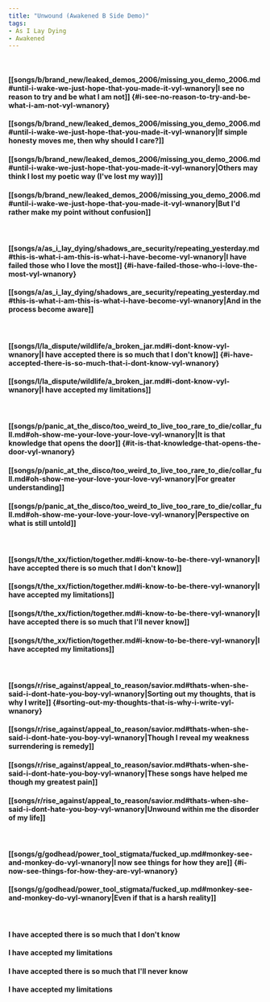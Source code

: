 ```yaml
---
title: "Unwound (Awakened B Side Demo)"
tags:
- As I Lay Dying
- Awakened
---
```

&nbsp;
#### [[songs/b/brand_new/leaked_demos_2006/missing_you_demo_2006.md#until-i-wake-we-just-hope-that-you-made-it-vyl-wnanory|I see no reason to try and be what I am not]] {#i-see-no-reason-to-try-and-be-what-i-am-not-vyl-wnanory}
#### [[songs/b/brand_new/leaked_demos_2006/missing_you_demo_2006.md#until-i-wake-we-just-hope-that-you-made-it-vyl-wnanory|If simple honesty moves me, then why should I care?]]
#### [[songs/b/brand_new/leaked_demos_2006/missing_you_demo_2006.md#until-i-wake-we-just-hope-that-you-made-it-vyl-wnanory|Others may think I lost my poetic way (I've lost my way)]]
#### [[songs/b/brand_new/leaked_demos_2006/missing_you_demo_2006.md#until-i-wake-we-just-hope-that-you-made-it-vyl-wnanory|But I'd rather make my point without confusion]]
&nbsp;
#### [[songs/a/as_i_lay_dying/shadows_are_security/repeating_yesterday.md#this-is-what-i-am-this-is-what-i-have-become-vyl-wnanory|I have failed those who I love the most]] {#i-have-failed-those-who-i-love-the-most-vyl-wnanory}
#### [[songs/a/as_i_lay_dying/shadows_are_security/repeating_yesterday.md#this-is-what-i-am-this-is-what-i-have-become-vyl-wnanory|And in the process become aware]]
&nbsp;
#### [[songs/l/la_dispute/wildlife/a_broken_jar.md#i-dont-know-vyl-wnanory|I have accepted there is so much that I don't know]] {#i-have-accepted-there-is-so-much-that-i-dont-know-vyl-wnanory}
#### [[songs/l/la_dispute/wildlife/a_broken_jar.md#i-dont-know-vyl-wnanory|I have accepted my limitations]]
&nbsp;
#### [[songs/p/panic_at_the_disco/too_weird_to_live_too_rare_to_die/collar_full.md#oh-show-me-your-love-your-love-vyl-wnanory|It is that knowledge that opens the door]] {#it-is-that-knowledge-that-opens-the-door-vyl-wnanory}
#### [[songs/p/panic_at_the_disco/too_weird_to_live_too_rare_to_die/collar_full.md#oh-show-me-your-love-your-love-vyl-wnanory|For greater understanding]]
#### [[songs/p/panic_at_the_disco/too_weird_to_live_too_rare_to_die/collar_full.md#oh-show-me-your-love-your-love-vyl-wnanory|Perspective on what is still untold]]
&nbsp;
#### [[songs/t/the_xx/fiction/together.md#i-know-to-be-there-vyl-wnanory|I have accepted there is so much that I don't know]]
#### [[songs/t/the_xx/fiction/together.md#i-know-to-be-there-vyl-wnanory|I have accepted my limitations]]
#### [[songs/t/the_xx/fiction/together.md#i-know-to-be-there-vyl-wnanory|I have accepted there is so much that I'll never know]]
#### [[songs/t/the_xx/fiction/together.md#i-know-to-be-there-vyl-wnanory|I have accepted my limitations]]
&nbsp;
#### [[songs/r/rise_against/appeal_to_reason/savior.md#thats-when-she-said-i-dont-hate-you-boy-vyl-wnanory|Sorting out my thoughts, that is why I write]] {#sorting-out-my-thoughts-that-is-why-i-write-vyl-wnanory}
#### [[songs/r/rise_against/appeal_to_reason/savior.md#thats-when-she-said-i-dont-hate-you-boy-vyl-wnanory|Though I reveal my weakness surrendering is remedy]]
#### [[songs/r/rise_against/appeal_to_reason/savior.md#thats-when-she-said-i-dont-hate-you-boy-vyl-wnanory|These songs have helped me though my greatest pain]]
#### [[songs/r/rise_against/appeal_to_reason/savior.md#thats-when-she-said-i-dont-hate-you-boy-vyl-wnanory|Unwound within me the disorder of my life]]
&nbsp;
#### [[songs/g/godhead/power_tool_stigmata/fucked_up.md#monkey-see-and-monkey-do-vyl-wnanory|I now see things for how they are]] {#i-now-see-things-for-how-they-are-vyl-wnanory}
#### [[songs/g/godhead/power_tool_stigmata/fucked_up.md#monkey-see-and-monkey-do-vyl-wnanory|Even if that is a harsh reality]]
&nbsp;
#### I have accepted there is so much that I don't know
#### I have accepted my limitations
#### I have accepted there is so much that I'll never know
#### I have accepted my limitations
